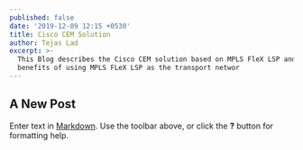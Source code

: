 ```yaml
---
published: false
date: '2019-12-09 12:15 +0530'
title: Cisco CEM Solution
author: Tejas Lad
excerpt: >-
  This Blog describes the Cisco CEM solution based on MPLS FleX LSP and the
  benefits of using MPLS FLeX LSP as the transport networ
---
```

## A New Post

Enter text in [Markdown](http://daringfireball.net/projects/markdown/). Use the toolbar above, or click the **?** button for formatting help.
